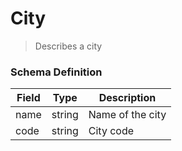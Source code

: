 City
===
>Describes a city

### Schema Definition

|**Field**|**Type**|**Description**|
|---------|--------|---------------|
|name|string|Name of the city
|code|string|City code
